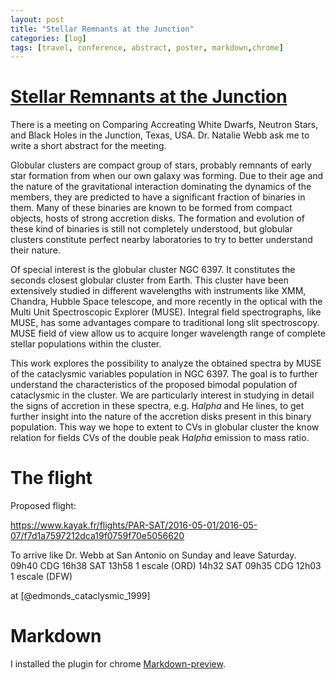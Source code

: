 ```yaml
---
layout: post
title: "Stellar Remnants at the Junction"
categories: [log]
tags: [travel, conference, abstract, poster, markdown,chrome]
---
```



# [Stellar Remnants at the Junction](https://sites.google.com/site/junction2016/)


There is a meeting on Comparing Accreating White Dwarfs, Neutron Stars, and Black Holes in the Junction, Texas, USA. Dr. Natalie Webb ask me to write a short abstract for the meeting.

Globular clusters are compact group of stars, probably remnants of early star formation from when our own galaxy was forming. Due to their age and the nature of the gravitational interaction dominating the dynamics of the members, they are predicted to have a significant fraction of binaries in them. Many of these binaries are known to be formed from compact objects, hosts of strong accretion disks. The formation and evolution of these kind of binaries is still not completely understood, but globular clusters constitute perfect nearby laboratories to try to better understand their nature. 

Of special interest is the globular cluster NGC 6397. It constitutes the seconds closest globular cluster from Earth. This cluster have been extensively studied in different wavelengths with instruments like XMM, Chandra, Hubble Space telescope, and more recently in the optical with the Multi Unit Spectroscopic Explorer (MUSE). Integral field spectrographs, like MUSE, has some advantages compare to traditional long slit spectroscopy. MUSE field of view allow us to acquire longer wavelength range of complete stellar populations within the cluster. 

This work explores the possibility to analyze the obtained spectra by MUSE of the cataclysmic variables population in NGC 6397. The goal is to further understand the characteristics of the proposed bimodal population of cataclysmic in the cluster. We are particularly interest in studying in detail the signs of accretion in these spectra, e.g. H$alpha$ and He lines, to get further insight into the nature of the accretion disks present in this binary population. This way we hope to extent to CVs in globular cluster the know relation for fields CVs of the double peak H$alpha$ emission to mass ratio.


# The flight 

Proposed flight:

https://www.kayak.fr/flights/PAR-SAT/2016-05-01/2016-05-07/f7d1a7597212dca19f0759f70e5056620

To arrive like Dr. Webb at San Antonio on Sunday and leave Saturday. 
09h40 CDG 16h38 SAT 13h58 1 escale (ORD)
14h32 SAT 09h35 CDG 12h03 1 escale (DFW)

at [@edmonds_cataclysmic_1999]


# Markdown

I installed the plugin for chrome [Markdown-preview](https://github.com/volca/markdown-preview).

